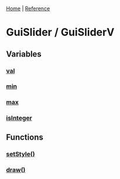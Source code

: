 [Home](../README.md) | [Reference](REFERENCE.md)

# GuiSlider / GuiSliderV
## Variables
### [val]()
### [min]()
### [max]()
### [isInteger]()

## Functions
### [setStyle()]()
### [draw()]()
